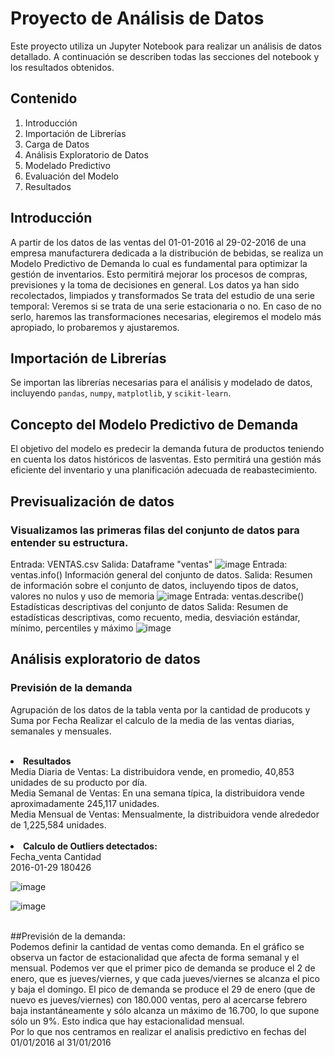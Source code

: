 # Proyecto de Análisis de Datos

Este proyecto utiliza un Jupyter Notebook para realizar un análisis de datos detallado. A continuación se describen todas las secciones del notebook y los resultados obtenidos.

## Contenido

1. Introducción
2. Importación de Librerías
3. Carga de Datos
4. Análisis Exploratorio de Datos
5. Modelado Predictivo
6. Evaluación del Modelo
7. Resultados

## Introducción

A partir de los datos de las ventas del 01-01-2016 al 29-02-2016 de una empresa manufacturera dedicada a la distribución de bebidas, se realiza un Modelo Predictivo de Demanda lo cual es fundamental para optimizar la gestión de inventarios.
Esto permitirá mejorar los procesos de compras, previsiones y la toma de decisiones en general.
Los datos ya han sido recolectados, limpiados y transformados Se trata del estudio de una serie temporal: Veremos si se trata de una serie estacionaria o no. En caso de no serlo, haremos las transformaciones necesarias, elegiremos el modelo más apropiado, lo probaremos y ajustaremos.

## Importación de Librerías

Se importan las librerías necesarias para el análisis y modelado de datos, incluyendo `pandas`, `numpy`, `matplotlib`, y `scikit-learn`.

## Concepto del Modelo Predictivo de Demanda
El objetivo del modelo es predecir la demanda futura de productos teniendo en cuenta los datos históricos de lasventas.
Esto permitirá una gestión más eficiente del inventario y una planificación adecuada de reabastecimiento.

## Previsualización de datos
### Visualizamos las primeras filas del conjunto de datos para entender su estructura.
Entrada: VENTAS.csv
Salida: Dataframe "ventas"
![image](https://github.com/leymilena2531/Proyecto-Final-Distribuidora-Oasis-/assets/30348827/09029698-6cce-4c54-8a6c-5b53a2991ee2)
Entrada: ventas.info() Información general del conjunto de datos.
Salida: Resumen de información sobre el conjunto de datos, incluyendo tipos de datos, valores no nulos y uso de memoria
![image](https://github.com/leymilena2531/Proyecto-Final-Distribuidora-Oasis-/assets/30348827/07cb96ed-20c8-4746-9714-9b3ad7a8c39e)
Entrada: ventas.describe() Estadísticas descriptivas del conjunto de datos
Salida: Resumen de estadísticas descriptivas, como recuento, media, desviación estándar, mínimo, percentiles y máximo
![image](https://github.com/leymilena2531/Proyecto-Final-Distribuidora-Oasis-/assets/30348827/8f0768ab-daa4-4533-8113-b6c98878acc2)

## Análisis exploratorio de datos
### Previsión de la demanda
Agrupación de los datos de la tabla venta por la cantidad de producots y Suma por Fecha
Realizar el calculo de la media de las ventas diarias, semanales y mensuales.<br>
<br>
<li><b>Resultados </b><br>
Media Diaria de Ventas: La distribuidora vende, en promedio, 40,853 unidades de su producto por día.<br>
Media Semanal de Ventas: En una semana típica, la distribuidora vende aproximadamente 245,117 unidades. <br>
Media Mensual de Ventas: Mensualmente, la distribuidora vende alrededor de 1,225,584 unidades. <br>
<br>
<li><b>Calculo de Outliers detectados: </b><br>
 Fecha_venta    Cantidad<br>
 2016-01-29     180426 <br>
  
 ![image](https://github.com/leymilena2531/Proyecto-Final-Distribuidora-Oasis-/assets/30348827/b10368ed-2bbb-49b0-be97-2d7ee56830d1)

 ![image](https://github.com/leymilena2531/Proyecto-Final-Distribuidora-Oasis-/assets/30348827/16edaf86-096f-4053-a1ee-e257045017d8)

<br>
##Previsión de la demanda:<br>
Podemos definir la cantidad de ventas como demanda. En el gráfico se observa un factor de estacionalidad que afecta de forma semanal y el mensual.
Podemos ver que el primer pico de demanda se produce el 2 de enero, que es jueves/viernes, y que cada jueves/viernes se alcanza el pico y baja el domingo. El pico de demanda se produce el 29 de enero (que de nuevo es jueves/viernes) con 180.000 ventas, pero al acercarse febrero baja instantáneamente y sólo alcanza un máximo de 16.700, lo que supone sólo un 9%. Esto indica que hay estacionalidad mensual.<br>
Por lo que nos centramos en realizar el analisis predictivo en fechas del 01/01/2016 al 31/01/2016







